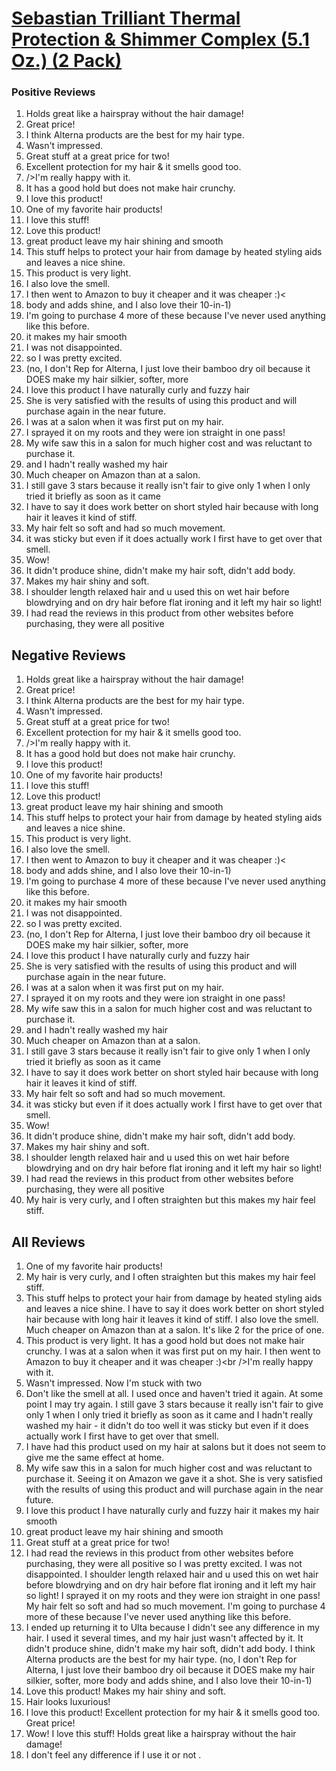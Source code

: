 # [Sebastian Trilliant Thermal Protection &amp; Shimmer Complex (5.1 Oz.) (2 Pack)](https://products.checkmycream.com/products/Sebastian-Trilliant-Thermal-Protection-and-Shimmer-Complex-(5.1-Oz.)-(2-Pack).html)

### Positive Reviews

<ol>
      <li>Holds great like a hairspray without the hair damage!</li>
      <li>Great price!</li>
      <li>I think Alterna products are the best for my hair type.  </li>
      <li>Wasn&#x27;t impressed.</li>
      <li>Great stuff at a great price for two!</li>
      <li>Excellent protection for my hair &amp; it smells good too.  </li>
      <li>/&gt;I&#x27;m really happy with it.</li>
      <li>It has a good hold but does not make hair crunchy.</li>
      <li>I love this product!</li>
      <li>One of my favorite hair products!</li>
      <li>I love this stuff!</li>
      <li>Love this product!  </li>
      <li>great product leave my hair shining and smooth</li>
      <li>This stuff helps to protect your hair from damage by heated styling aids and leaves a nice shine.</li>
      <li>This product is very light.</li>
      <li>I also love the smell.</li>
      <li>I then went to Amazon to buy it cheaper and it was cheaper :)&lt;</li>
      <li>body and adds shine, and I also love their 10-in-1)</li>
      <li>I&#x27;m going to purchase 4 more of these because I&#x27;ve never used anything like this before.</li>
      <li>it makes my hair smooth</li>
      <li>I was not disappointed.</li>
      <li>so I was pretty excited.</li>
      <li>(no, I don&#x27;t Rep for Alterna, I just love their bamboo dry oil because it DOES make my hair silkier, softer, more</li>
      <li>I love this product I have naturally curly and fuzzy hair</li>
      <li>She is very satisfied with the results of using this product and will purchase again in the near future.</li>
      <li>I was at a salon when it was first put on my hair.</li>
      <li>I sprayed it on my roots and they were ion straight in one pass!</li>
      <li>My wife saw this in a salon for much higher cost and was reluctant to purchase it.</li>
      <li>and I hadn&#x27;t really washed my hair</li>
      <li>Much cheaper on Amazon than at a salon.</li>
      <li>I still gave 3 stars because it really isn&#x27;t fair to give only 1 when I only tried it briefly as soon as it came</li>
      <li>I have to say it does work better on short styled hair because with long hair it leaves it kind of stiff.</li>
      <li>My hair felt so soft and had so much movement.</li>
      <li>it was sticky but even if it does actually work I first have to get over that smell.</li>
      <li>Wow!</li>
      <li>It didn&#x27;t produce shine, didn&#x27;t make my hair soft, didn&#x27;t add body.  </li>
      <li>Makes my hair shiny and soft.</li>
      <li>I shoulder length relaxed hair and u used this on wet hair before blowdrying and on dry hair before flat ironing and it left my hair so light!</li>
      <li>I had read the reviews in this product from other websites before purchasing, they were all positive</li>
</ol>


<h2>Negative Reviews</h2>
<ol>
<li> Holds great like a hairspray without the hair damage!</li>
<li> Great price!</li>
<li> I think Alterna products are the best for my hair type.  </li>
<li> Wasn&#x27;t impressed.</li>
<li> Great stuff at a great price for two!</li>
<li> Excellent protection for my hair &amp; it smells good too.  </li>
<li> /&gt;I&#x27;m really happy with it.</li>
<li> It has a good hold but does not make hair crunchy.</li>
<li> I love this product!</li>
<li> One of my favorite hair products!</li>
<li> I love this stuff!</li>
<li> Love this product!  </li>
<li> great product leave my hair shining and smooth</li>
<li> This stuff helps to protect your hair from damage by heated styling aids and leaves a nice shine.</li>
<li> This product is very light.</li>
<li> I also love the smell.</li>
<li> I then went to Amazon to buy it cheaper and it was cheaper :)&lt;</li>
<li> body and adds shine, and I also love their 10-in-1)</li>
<li> I&#x27;m going to purchase 4 more of these because I&#x27;ve never used anything like this before.</li>
<li> it makes my hair smooth</li>
<li> I was not disappointed.</li>
<li> so I was pretty excited.</li>
<li> (no, I don&#x27;t Rep for Alterna, I just love their bamboo dry oil because it DOES make my hair silkier, softer, more</li>
<li> I love this product I have naturally curly and fuzzy hair</li>
<li> She is very satisfied with the results of using this product and will purchase again in the near future.</li>
<li> I was at a salon when it was first put on my hair.</li>
<li> I sprayed it on my roots and they were ion straight in one pass!</li>
<li> My wife saw this in a salon for much higher cost and was reluctant to purchase it.</li>
<li> and I hadn&#x27;t really washed my hair</li>
<li> Much cheaper on Amazon than at a salon.</li>
<li> I still gave 3 stars because it really isn&#x27;t fair to give only 1 when I only tried it briefly as soon as it came</li>
<li> I have to say it does work better on short styled hair because with long hair it leaves it kind of stiff.</li>
<li> My hair felt so soft and had so much movement.</li>
<li> it was sticky but even if it does actually work I first have to get over that smell.</li>
<li> Wow!</li>
<li> It didn&#x27;t produce shine, didn&#x27;t make my hair soft, didn&#x27;t add body.  </li>
<li> Makes my hair shiny and soft.</li>
<li> I shoulder length relaxed hair and u used this on wet hair before blowdrying and on dry hair before flat ironing and it left my hair so light!</li>
<li> I had read the reviews in this product from other websites before purchasing, they were all positive</li>
<li> My hair is very curly, and I often straighten but this makes my hair feel stiff.</li>
</ol>

<h2>All Reviews</h2>

<ol>
    <li> One of my favorite hair products!</li>
    <li> My hair is very curly, and I often straighten but this makes my hair feel stiff.</li>
    <li> This stuff helps to protect your hair from damage by heated styling aids and leaves a nice shine. I have to say it does work better on short styled hair because with long hair it leaves it kind of stiff. I also love the smell. Much cheaper on Amazon than at a salon. It&#x27;s like 2 for the price of one.</li>
    <li> This product is very light. It has a good hold but does not make hair crunchy. I was at a salon when it was first put on my hair. I then went to Amazon to buy it cheaper and it was cheaper :)&lt;br /&gt;I&#x27;m really happy with it.</li>
    <li> Wasn&#x27;t impressed. Now I&#x27;m stuck with two</li>
    <li> Don&#x27;t like the smell at all.  I used once and haven&#x27;t tried it again.  At some point I may try again.   I still gave 3 stars because it really isn&#x27;t fair to give only 1 when I only tried it briefly as soon as it came and I hadn&#x27;t really washed my hair - it didn&#x27;t do too well it was sticky but even if it does actually work I first have to get over that smell.</li>
    <li> I have had this product used on my hair at salons but it does not seem to give me the same effect at home.</li>
    <li> My wife saw this in a salon for much higher cost and was reluctant to purchase it. Seeing it on Amazon we gave it a shot. She is very satisfied with the results of using this product and will purchase again in the near future.</li>
    <li> I love this product I have naturally curly and fuzzy hair it makes my hair smooth</li>
    <li> great product leave my hair shining and smooth</li>
    <li> Great stuff at a great price for two!</li>
    <li> I had read the reviews in this product from other websites before purchasing, they were all positive so I was pretty excited. I was not disappointed. I shoulder length relaxed hair and u used this on wet hair before blowdrying and on dry hair before flat ironing and it left my hair so light! I sprayed it on my roots and they were ion straight in one pass! My hair felt so soft and had so much movement. I&#x27;m going to purchase 4 more of these because I&#x27;ve never used anything like this before.</li>
    <li> I ended up returning it to Ulta because I didn&#x27;t see any difference in my hair.  I used it several times, and my hair just wasn&#x27;t affected by it.  It didn&#x27;t produce shine, didn&#x27;t make my hair soft, didn&#x27;t add body.  I think Alterna products are the best for my hair type.  (no, I don&#x27;t Rep for Alterna, I just love their bamboo dry oil because it DOES make my hair silkier, softer, more body and adds shine, and I also love their 10-in-1)</li>
    <li> Love this product!  Makes my hair shiny and soft.</li>
    <li> Hair looks luxurious!</li>
    <li> I love this product! Excellent protection for my hair &amp; it smells good too.  Great price!</li>
    <li> Wow! I love this stuff! Holds great like a hairspray without the hair damage!</li>
    <li> I don&#x27;t feel any difference if I use it or not .</li>
</ol>




